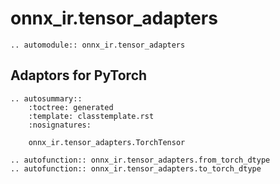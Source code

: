 # onnx_ir.tensor_adapters

```{eval-rst}
.. automodule:: onnx_ir.tensor_adapters
```

## Adaptors for PyTorch

```{eval-rst}
.. autosummary::
    :toctree: generated
    :template: classtemplate.rst
    :nosignatures:

    onnx_ir.tensor_adapters.TorchTensor
```

```{eval-rst}
.. autofunction:: onnx_ir.tensor_adapters.from_torch_dtype
.. autofunction:: onnx_ir.tensor_adapters.to_torch_dtype
```
